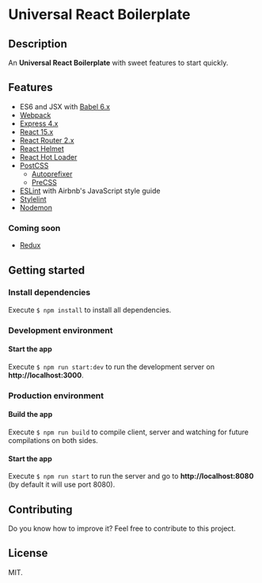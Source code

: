 # Universal React Boilerplate

## Description

An **Universal React Boilerplate** with sweet features to start quickly.

## Features

* ES6 and JSX with [Babel 6.x](https://babeljs.io/)
* [Webpack](https://webpack.github.io/)
* [Express 4.x](http://expressjs.com/)
* [React 15.x](https://facebook.github.io/react/)
* [React Router 2.x](https://github.com/reactjs/react-router)
* [React Helmet](https://github.com/nfl/react-helmet)
* [React Hot Loader](http://gaearon.github.io/react-hot-loader/)
* [PostCSS](http://postcss.org/)
    * [Autoprefixer](https://github.com/postcss/autoprefixer)
    * [PreCSS](https://github.com/jonathantneal/precss)
* [ESLint](http://eslint.org/) with Airbnb's JavaScript style guide
* [Stylelint](http://stylelint.io/)
* [Nodemon](http://nodemon.io/)

### Coming soon

* [Redux](http://redux.js.org/)

## Getting started

### Install dependencies

Execute `$ npm install` to install all dependencies.

### Development environment

#### Start the app

Execute `$ npm run start:dev` to run the development server on **http://localhost:3000**.

### Production environment

#### Build the app

Execute `$ npm run build` to compile client, server and watching for future compilations on both sides.

#### Start the app

Execute `$ npm run start` to run the server and go to **http://localhost:8080** (by default it will use port 8080).

## Contributing

Do you know how to improve it? Feel free to contribute to this project.

## License

MIT.
